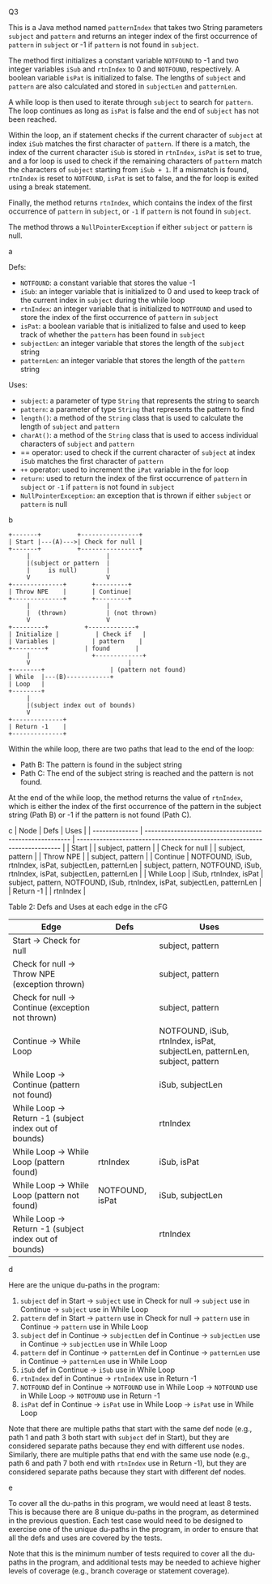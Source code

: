 Q3

This is a Java method named `patternIndex` that takes two String parameters `subject` and `pattern` and returns an integer index of the first occurrence of `pattern` in `subject` or -1 if `pattern` is not found in `subject`.

The method first initializes a constant variable `NOTFOUND` to -1 and two integer variables `iSub` and `rtnIndex` to 0 and `NOTFOUND`, respectively. A boolean variable `isPat` is initialized to false. The lengths of `subject` and `pattern` are also calculated and stored in `subjectLen` and `patternLen`.

A while loop is then used to iterate through `subject` to search for `pattern`. The loop continues as long as `isPat` is false and the end of `subject` has not been reached.

Within the loop, an if statement checks if the current character of `subject` at index `iSub` matches the first character of `pattern`. If there is a match, the index of the current character `iSub` is stored in `rtnIndex`, `isPat` is set to true, and a for loop is used to check if the remaining characters of `pattern` match the characters of `subject` starting from `iSub + 1`. If a mismatch is found, `rtnIndex` is reset to `NOTFOUND`, `isPat` is set to false, and the for loop is exited using a break statement.

Finally, the method returns `rtnIndex`, which contains the index of the first occurrence of `pattern` in `subject`, or `-1` if `pattern` is not found in `subject`.

The method throws a `NullPointerException` if either `subject` or `pattern` is null.

a

Defs:

-   `NOTFOUND`: a constant variable that stores the value -1
-   `iSub`: an integer variable that is initialized to 0 and used to keep track of the current index in `subject` during the while loop
-   `rtnIndex`: an integer variable that is initialized to `NOTFOUND` and used to store the index of the first occurrence of `pattern` in `subject`
-   `isPat`: a boolean variable that is initialized to false and used to keep track of whether the `pattern` has been found in `subject`
-   `subjectLen`: an integer variable that stores the length of the `subject` string
-   `patternLen`: an integer variable that stores the length of the `pattern` string

Uses:

-   `subject`: a parameter of type `String` that represents the string to search
-   `pattern`: a parameter of type `String` that represents the pattern to find
-   `length()`: a method of the `String` class that is used to calculate the length of `subject` and `pattern`
-   `charAt()`: a method of the `String` class that is used to access individual characters of `subject` and `pattern`
-   == operator: used to check if the current character of `subject` at index `iSub` matches the first character of `pattern`
-   `++` operator: used to increment the `iPat` variable in the for loop
-   `return`: used to return the index of the first occurrence of `pattern` in `subject` or `-1` if `pattern` is not found in `subject`
-   `NullPointerException`: an exception that is thrown if either `subject` or `pattern` is null



b

```
+-------+          +----------------+
| Start |---(A)--->| Check for null |
+-------+          +----------------+
     |                     |
     |(subject or pattern  |
     |     is null)        |
     V                     V
+--------------+       +---------+
| Throw NPE    |       | Continue|
+--------------+       +---------+
     |                     |
     |  (thrown)           | (not thrown)
     V                     V
+---------+          +-------------+
| Initialize |          | Check if   |
| Variables |          | pattern    |
+---------+          | found       |
     |                 +-------------+
     V                           |
+--------+                  | (pattern not found)
| While  |---(B)------------+
| Loop   |
+--------+
     |
     |(subject index out of bounds)
     V
+--------------+
| Return -1    |
+--------------+

```

Within the while loop, there are two paths that lead to the end of the loop:

-   Path B: The pattern is found in the subject string
-   Path C: The end of the subject string is reached and the pattern is not found.

At the end of the while loop, the method returns the value of `rtnIndex`, which is either the index of the first occurrence of the pattern in the subject string (Path B) or -1 if the pattern is not found (Path C).

c
| Node           | Defs                                                    | Uses                                                                      |
| -------------- | ------------------------------------------------------- | ------------------------------------------------------------------------- |
| Start          |                                                         | subject, pattern                                                          |
| Check for null |                                                         | subject, pattern                                                          |
| Throw NPE      |                                                         | subject, pattern                                                          |
| Continue       | NOTFOUND, iSub, rtnIndex, isPat, subjectLen, patternLen | subject, pattern, NOTFOUND, iSub, rtnIndex, isPat, subjectLen, patternLen |
| While Loop     | iSub, rtnIndex, isPat                                   | subject, pattern, NOTFOUND, iSub, rtnIndex, isPat, subjectLen, patternLen |
| Return -1      |                                                         | rtnIndex                                                                  |

Table 2: Defs and Uses at each edge in the cFG

| Edge                                                  | Defs            | Uses                                                                      |
| ----------------------------------------------------- | --------------- | ------------------------------------------------------------------------- |
| Start -> Check for null                               |                 | subject, pattern                                                          |
| Check for null -> Throw NPE (exception thrown)        |                 | subject, pattern                                                          |
| Check for null -> Continue (exception not thrown)     |                 | subject, pattern                                                          |
| Continue -> While Loop                                |                 | NOTFOUND, iSub, rtnIndex, isPat, subjectLen, patternLen, subject, pattern |
| While Loop -> Continue (pattern not found)            |                 | iSub, subjectLen                                                          |
| While Loop -> Return -1 (subject index out of bounds) |                 | rtnIndex                                                                  |
| While Loop -> While Loop (pattern found)              | rtnIndex        | iSub, isPat                                                               |
| While Loop -> While Loop (pattern not found)          | NOTFOUND, isPat | iSub, subjectLen                                                          |
| While Loop -> Return -1 (subject index out of bounds) |                 | rtnIndex                                                                  |


d

Here are the unique du-paths in the program:

1.  `subject` def in Start -> `subject` use in Check for null -> `subject` use in Continue -> `subject` use in While Loop
2.  `pattern` def in Start -> `pattern` use in Check for null -> `pattern` use in Continue -> `pattern` use in While Loop
3.  `subject` def in Continue -> `subjectLen` def in Continue -> `subjectLen` use in Continue -> `subjectLen` use in While Loop
4.  `pattern` def in Continue -> `patternLen` def in Continue -> `patternLen` use in Continue -> `patternLen` use in While Loop
5.  `iSub` def in Continue -> `iSub` use in While Loop
6.  `rtnIndex` def in Continue -> `rtnIndex` use in Return -1
7.  `NOTFOUND` def in Continue -> `NOTFOUND` use in While Loop -> `NOTFOUND` use in While Loop -> `NOTFOUND` use in Return -1
8.  `isPat` def in Continue -> `isPat` use in While Loop -> `isPat` use in While Loop

Note that there are multiple paths that start with the same def node (e.g., path 1 and path 3 both start with `subject` def in Start), but they are considered separate paths because they end with different use nodes. Similarly, there are multiple paths that end with the same use node (e.g., path 6 and path 7 both end with `rtnIndex` use in Return -1), but they are considered separate paths because they start with different def nodes.



e

To cover all the du-paths in this program, we would need at least 8 tests. This is because there are 8 unique du-paths in the program, as determined in the previous question. Each test case would need to be designed to exercise one of the unique du-paths in the program, in order to ensure that all the defs and uses are covered by the tests.

Note that this is the minimum number of tests required to cover all the du-paths in the program, and additional tests may be needed to achieve higher levels of coverage (e.g., branch coverage or statement coverage).